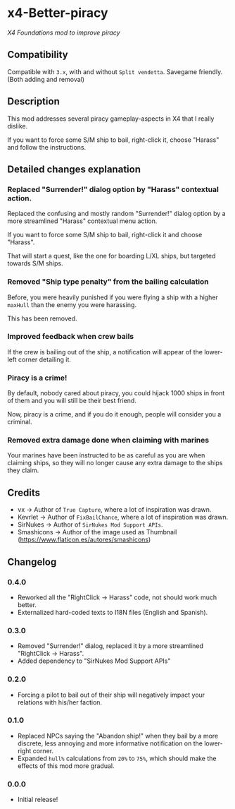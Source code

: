 # x4-Better-piracy
_X4 Foundations mod to improve piracy_

## Compatibility
Compatible with `3.x`, with and without `Split vendetta`.
Savegame friendly. (Both adding and removal)

## Description
This mod addresses several piracy gameplay-aspects in X4 that I really dislike.

If you want to force some S/M ship to bail, right-click it, choose "Harass" and follow the instructions.

## Detailed changes explanation

### Replaced "Surrender!" dialog option by "Harass" contextual action.
Replaced the confusing and mostly random "Surrender!" dialog option by a more streamlined "Harass" contextual menu action.

If you want to force some S/M ship to bail, right-click it and choose "Harass".

That will start a quest, like the one for boarding L/XL ships, but targeted towards S/M ships.

### Removed "Ship type penalty" from the bailing calculation
Before, you were heavily punished if you were flying a ship with a higher `maxHull` than the enemy you were harassing.

This has been removed.

### Improved feedback when crew bails
If the crew is bailing out of the ship, a notification will appear of the lower-left corner detailing it.

### Piracy is a crime!
By default, nobody cared about piracy, you could hijack 1000 ships in front of them and you will still be their best friend.

Now, piracy is a crime, and if you do it enough, people will consider you a criminal.

### Removed extra damage done when claiming with marines
Your marines have been instructed to be as careful as you are when claiming ships, so they will no longer cause any extra damage to the ships they claim. 

## Credits
 - vx -> Author of `True Capture`, where a lot of inspiration was drawn.
 - Kevrlet -> Author of `FixBailChance`, where a lot of inspiration was drawn.
 - SirNukes -> Author of `SirNukes Mod Support APIs`.
 - Smashicons -> Author of the image used as Thumbnail (https://www.flaticon.es/autores/smashicons)

## Changelog
### 0.4.0
 - Reworked all the "RightClick -> Harass" code, not should work much better.
 - Externalized hard-coded texts to I18N files (English and Spanish).
### 0.3.0
 - Removed "Surrender!" dialog, replaced it by a more streamlined "RightClick -> Harass".
 - Added dependency to "SirNukes Mod Support APIs"
### 0.2.0
 - Forcing a pilot to bail out of their ship will negatively impact your relations with his/her faction.
### 0.1.0
 - Replaced NPCs saying the "Abandon ship!" when they bail by a more discrete, less annoying and more informative notification on the lower-right corner.
 - Expanded `hull%` calculations from `20%` to `75%`, which should make the effects of this mod more gradual.
### 0.0.0
 - Initial release!
 

